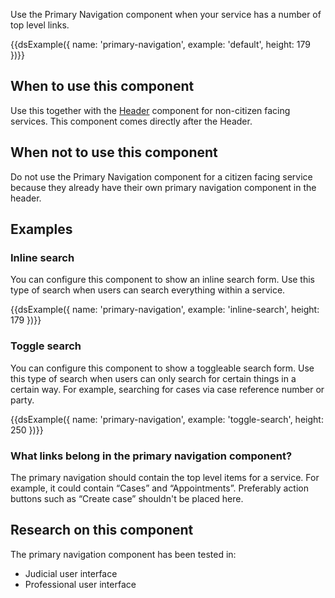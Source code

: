 Use the Primary Navigation component when your service has a number of top level links.

{{dsExample({
  name: 'primary-navigation',
  example: 'default',
  height: 179
})}}

## When to use this component

Use this together with the [Header](/components/header) component for non-citizen facing services. This component comes directly after the Header.

## When not to use this component

Do not use the Primary Navigation component for a citizen facing service because they already have their own primary navigation component in the header.

## Examples

### Inline search

You can configure this component to show an inline search form. Use this type of search when users can search everything within a service.

{{dsExample({
  name: 'primary-navigation',
  example: 'inline-search',
  height: 179
})}}

### Toggle search

You can configure this component to show a toggleable search form. Use this type of search when users can only search for certain things in a certain way. For example, searching for cases via case reference number or party.

{{dsExample({
  name: 'primary-navigation',
  example: 'toggle-search',
  height: 250
})}}

### What links belong in the primary navigation component?

The primary navigation should contain the top level items for a service. For example, it could contain “Cases” and “Appointments”. Preferably action buttons such as “Create case” shouldn't be placed here.

## Research on this component

The primary navigation component has been tested in:

- Judicial user interface
- Professional user interface